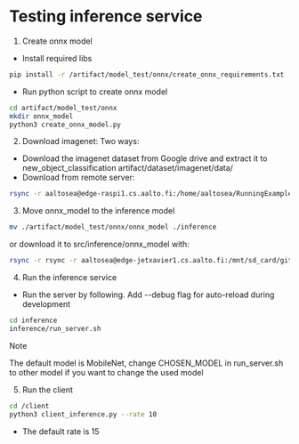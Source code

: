 # Testing inference service

1. Create onnx model

- Install required libs

```bash
pip install -r /artifact/model_test/onnx/create_onnx_requirements.txt
```

- Run python script to create onnx model

```bash
cd artifact/model_test/onnx
mkdir onnx_model
python3 create_onnx_model.py
```

2. Download imagenet:
   Two ways:

- Download the imagenet dataset from Google drive and extract it to new_object_classification artifact/dataset/imagenet/data/
- Download from remote server:

```bash
rsync -r aaltosea@edge-raspi1.cs.aalto.fi:/home/aaltosea/RunningExample/new_object_classification/src/artifact/dataset/imagenet/data/val_images $your_local_destination
```

3. Move onnx_model to the inference model

```bash
mv ./artifact/model_test/onnx/onnx_model ./inference
```

or download it to src/inference/onnx_model with:

```bash
rsync -r rsync -r aaltosea@edge-jetxavier1.cs.aalto.fi:/mnt/sd_card/git/RunningExample/new_object_classification/src/artifact/model_test/onnx/onnx_model/ ./onnx_model
```

4. Run the inference service

- Run the server by following. Add --debug flag for auto-reload during development

```bash
cd inference
inference/run_server.sh
```

> [!NOTE]
>
> The default model is MobileNet, change CHOSEN_MODEL in run_server.sh to other model if you want to change the used model

5. Run the client

```bash
cd /client
python3 client_inference.py --rate 10
```

- The default rate is 15
